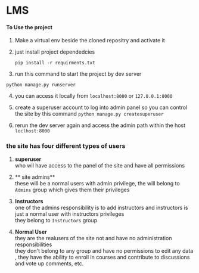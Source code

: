 # LMS
#### To Use the project 
1) Make a virtual env beside the cloned repositry and activate it
2) just install project dependedcies 

   `` pip install -r requirments.txt ``
  
 3) run this command to start the project by dev server
 
   `` python manage.py runserver `` 
   
 4) you can access it locally from ``localhost:8000`` or ``127.0.0.1:8000``
 
 5) create a superuser account to log into admin panel so you can control the site by this command
  `` python manage.py createsuperuser ``
 6) rerun the dev server again and access the admin path within the host ``loclhost:8000`` 
 
 ### the site has four different types of users
 1) **superuser**\
    who wil have access to the panel of the site and have all permissions
 2) ** site admins**\
    these will be a normal users with admin privilege, the will belong to ``Admins`` group which gives them their privileges
   
 3) **Instructors**\
    one of the admins responsibility is to add instructors and instructors is just a normal user with instructors privileges\
    they belong to ``Instructors`` group 
    
 4) **Normal User**\
    they are the realusers of the site not and have no administration responsibilities \
    they don't belong to any group and have no permissions to edit any data
    , they have the ability to enroll in courses and contribute to discussions and vote up comments, etc.
    
    
